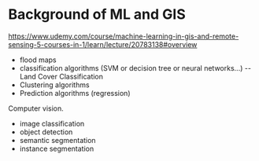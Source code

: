 # Background of ML and GIS

https://www.udemy.com/course/machine-learning-in-gis-and-remote-sensing-5-courses-in-1/learn/lecture/20783138#overview

* flood maps 
* classification algorithms (SVM or decision tree or neural networks...) -- Land Cover Classification
* Clustering algorithms 
* Prediction algorithms (regression)

Computer vision.  
- image classification 
- object detection 
- semantic segmentation 
- instance segmentation 


